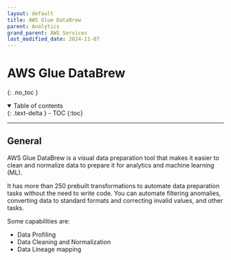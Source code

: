 ```yaml
---
layout: default
title: AWS Glue DataBrew
parent: Analytics
grand_parent: AWS Services
last_modified_date: 2024-11-07
---
```


# AWS Glue DataBrew
{: .no_toc }

<details open markdown="block">
  <summary>
    Table of contents
  </summary>
  {: .text-delta }
- TOC
{:toc}
</details>

---

## General

AWS Glue DataBrew is a visual data preparation tool that makes it easier to clean and normalize data to prepare it for analytics and machine learning (ML).

It has more than 250 prebuilt transformations to automate data preparation tasks without the need to write code. You can automate filtering anomalies, converting data to standard formats and correcting invalid values, and other tasks.

Some capabilities are:

- Data Profiling
- Data Cleaning and Normalization
- Data Lineage mapping
